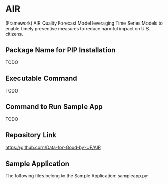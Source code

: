 # AIR
(Framework) AIR Quality Forecast Model leveraging Time Series Models to enable timely preventive measures to reduce harmful impact on U.S. citizens.

## Package Name for PIP Installation
TODO

## Executable Command
TODO

## Command to Run Sample App
TODO

## Repository Link
https://github.com/Data-for-Good-by-UF/AIR

## Sample Application
The following files belong to the Sample Application:
  sampleapp.py
